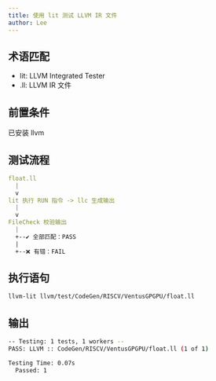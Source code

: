 ```yaml
---
title: 使用 lit 测试 LLVM IR 文件
author: Lee
---
```


## 术语匹配

- lit: LLVM Integrated Tester
- .ll: LLVM IR 文件

## 前置条件

已安装 llvm

## 测试流程

```yaml
float.ll
  |
  v
lit 执行 RUN 指令 -> llc 生成输出
  |
  v
FileCheck 校验输出
  |
  +--✔️ 全部匹配：PASS
  |
  +--❌ 有错：FAIL
```

## 执行语句

```bash
llvm-lit llvm/test/CodeGen/RISCV/VentusGPGPU/float.ll
```

## 输出

```bash
-- Testing: 1 tests, 1 workers --
PASS: LLVM :: CodeGen/RISCV/VentusGPGPU/float.ll (1 of 1)

Testing Time: 0.07s
  Passed: 1
```
